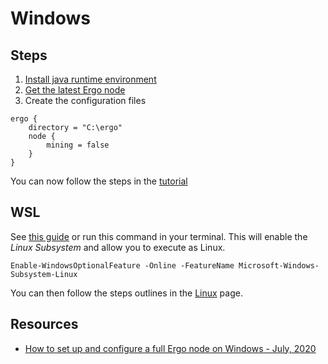 # Windows

## Steps
1. [Install java runtime environment](https://www.oracle.com/java/technologies/javase-downloads.html)
2. [Get the latest Ergo node](https://github.com/ergoplatform/ergo/releases/)
3. Create the configuration files

```
ergo {
    directory = "C:\ergo"
    node {
        mining = false
    }
}
```
You can now follow the steps in the [tutorial](/node/platforms/tutorial)

## WSL

See [this guide](https://www.windowscentral.com/install-windows-subsystem-linux-windows-10) or run this command in your terminal. This will enable the *Linux Subsystem* and allow you to execute as Linux. 

```
Enable-WindowsOptionalFeature -Online -FeatureName Microsoft-Windows-Subsystem-Linux 
```

You can then follow the steps outlines in the [Linux](/node/platforms/linux) page. 

## Resources

- [How to set up and configure a full Ergo node on Windows - July, 2020](https://www.youtube.com/watch?v=fpEDJ1CM6ns)
